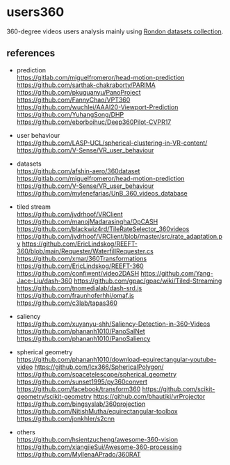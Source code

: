 # users360

360-degree videos users analysis mainly using [Rondon datasets collection](https://gitlab.com/miguelfromeror/head-motion-prediction).

## references

* prediction  
https://gitlab.com/miguelfromeror/head-motion-prediction
https://github.com/sarthak-chakraborty/PARIMA
https://github.com/pkuguanyu/PanoProject
https://github.com/FannyChao/VPT360
https://github.com/wuchlei/AAAI20-Viewport-Prediction
https://github.com/YuhangSong/DHP
https://github.com/eborboihuc/Deep360Pilot-CVPR17

* user behaviour  
https://github.com/LASP-UCL/spherical-clustering-in-VR-content/
https://github.com/V-Sense/VR_user_behaviour

* datasets  
https://github.com/afshin-aero/360dataset
https://gitlab.com/miguelfromeror/head-motion-prediction
https://github.com/V-Sense/VR_user_behaviour
https://github.com/mylenefarias/UnB_360_videos_database

* tiled stream  
https://github.com/jvdrhoof/VRClient
https://github.com/manojMadarasingha/OpCASH
https://github.com/blackwiz4rd/TileRateSelector_360videos
https://github.com/jvdrhoof/VRClient/blob/master/src/rate_adaptation.py
https://github.com/EricLindskog/REEFT-360/blob/main/Requester/WaterfillRequester.cs
https://github.com/xmar/360Transformations
https://github.com/EricLindskog/REEFT-360
https://github.com/confiwent/video2DASH
https://github.com/Yang-Jace-Liu/dash-360
https://github.com/gpac/gpac/wiki/Tiled-Streaming
https://github.com/tnomedialab/dash-srd.js
https://github.com/fraunhoferhhi/omaf.js
https://github.com/c3lab/tapas360

* saliency   
https://github.com/xuyanyu-shh/Saliency-Detection-in-360-Videos
https://github.com/phananh1010/PanoSalNet
https://github.com/phananh1010/PanoSaliency

* spherical geometry  
https://github.com/phananh1010/download-equirectangular-youtube-video
https://github.com/lcx366/SphericalPolygon/
https://github.com/spacetelescope/spherical_geometry
https://github.com/sunset1995/py360convert
https://github.com/facebook/transform360
https://github.com/scikit-geometry/scikit-geometry
https://github.com/bhautikj/vrProjector
https://github.com/bingsyslab/360projection
https://github.com/NitishMutha/equirectangular-toolbox
https://github.com/jonkhler/s2cnn

* others  
https://github.com/hsientzucheng/awesome-360-vision
https://github.com/xiangjieSui/Awesome-360-processing
https://github.com/MyllenaAPrado/360RAT
